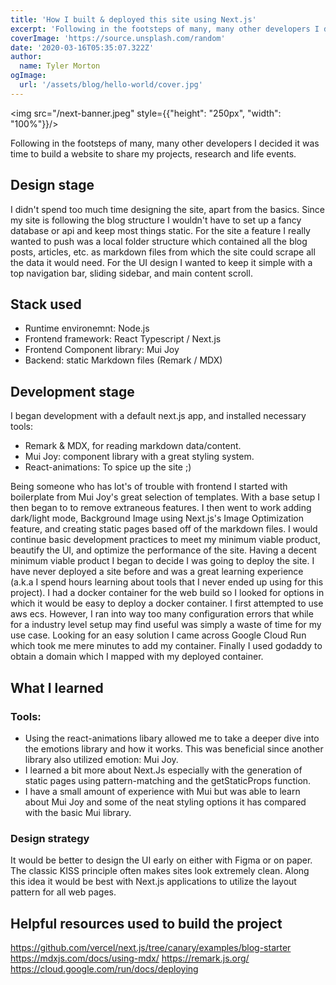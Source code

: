 ```yaml
---
title: 'How I built & deployed this site using Next.js'
excerpt: 'Following in the footsteps of many, many other developers I decided it was time to build a website to share my projects, research and life events.'
coverImage: 'https://source.unsplash.com/random'
date: '2020-03-16T05:35:07.322Z'
author:
  name: Tyler Morton
ogImage:
  url: '/assets/blog/hello-world/cover.jpg'
---
```


<img src="/next-banner.jpeg" style={{"height": "250px", "width": "100%"}}/> 


Following in the footsteps of many, many other developers I decided it was time to build a website to share my projects, research and life events.

## Design stage
I didn't spend too much time designing the site, apart from the basics.
Since my site is following the blog structure I wouldn't have to set up a fancy database or api and keep most things static.
For the site a feature I really wanted to push was a local folder structure which contained all the blog posts, articles, etc. as markdown files from which the site could scrape all the data it would need. For the UI design I wanted to keep it simple with a top navigation bar, sliding sidebar, and main content scroll.

## Stack used
- Runtime environemnt: Node.js
- Frontend framework: React Typescript / Next.js
- Frontend Component library: Mui Joy
- Backend: static Markdown files (Remark / MDX)

## Development stage
I began development with a default next.js app, and installed necessary tools:
  - Remark & MDX, for reading markdown data/content.
  - Mui Joy: component library with a great styling system.
  - React-animations: To spice up the site ;)

Being someone who has lot's of trouble with frontend I started with boilerplate from Mui Joy's great selection of templates. With a base setup I then began to to remove extraneous features. I then went to work adding dark/light mode, Background Image using Next.js's Image Optimization feature, and creating static pages based off of the markdown files. I would continue basic development practices to meet my minimum viable product, beautify the UI, and optimize the performance of the site. Having a decent minimum viable product I began to decide I was going to deploy the site. I have never deployed a site before and was a great learning experience (a.k.a I spend hours learning about tools that I never ended up using for this project). I had a docker container for the web build so I looked for options in which it would be easy to deploy a docker container. I first attempted to use aws ecs. However, I ran into way too many configuration errors that while for a industry level setup may find useful was simply a waste of time for my use case. Looking for an easy solution I came across Google Cloud Run which took me mere minutes to add my container. Finally I used godaddy to obtain a domain which I mapped with my deployed container.

## What I learned

### Tools:
- Using the react-animations libary allowed me to take a deeper dive into the emotions library and how it works. This was beneficial since another library also utilized emotion: Mui Joy.
- I learned a bit more about Next.Js especially with the generation of static pages using pattern-matching and the getStaticProps function.
- I have a small amount of experience with Mui but was able to learn about Mui Joy and some of the neat styling options it has compared with the basic Mui library.

### Design strategy
It would be better to design the UI early on either with Figma or on paper. The classic KISS principle often makes sites look extremely clean. Along this idea it would be best with Next.js applications to utilize the layout pattern for all web pages.


## Helpful resources used to build the project

https://github.com/vercel/next.js/tree/canary/examples/blog-starter
https://mdxjs.com/docs/using-mdx/
https://remark.js.org/
https://cloud.google.com/run/docs/deploying

<div style={{"height": "100px"}}></div>

